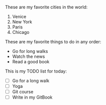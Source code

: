 These are my favorite cities in the world:
1. Venice
2. New York
3. Paris
4. Chicago

These are my favorite things to do in any order:
- Go for long walks
- Watch the news
- Read a good book

This is my TODO list for today:
- [ ] Go for a long walk
- [ ] Yoga
- [ ] Git course
- [ ] Write in my GitBook
